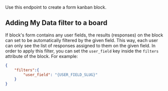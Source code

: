 Use this endpoint to create a form kanban block.


## Adding My Data filter to a board

If block's form contains any user fields, the results (responses) on the block can set to be automatically filtered by the given field. This way, each user can only see the list of responses assigned to them on the given field. In order to apply this filter, you can set the `user_field` key inside the `filters` attribute of the block. For example:

``` JSON
{
    "filters":{
        "user_field": "{USER_FIELD_SLUG}"
    }
}
```
